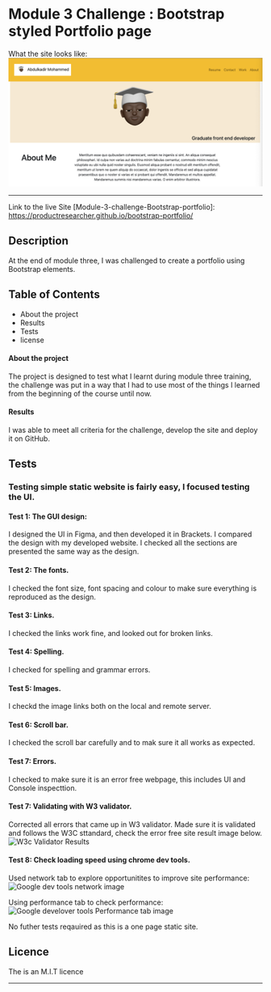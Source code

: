 # Module 3 Challenge : Bootstrap styled Portfolio page
 
 What the site looks like:
![Module 3 challenge website screen shot.](img/module-three.png "Site screenshot")
- - - 
Link to the live Site
[Module-3-challenge-Bootstrap-portfolio]: https://productresearcher.github.io/bootstrap-portfolio/ 

## Description

At the end of module three, I was challenged to create a portfolio using Bootstrap elements. 


## Table of Contents

* About the project
* Results
* Tests
* license


#### About the project
The project is designed to test what I learnt during module three training, the challenge was put in a way that I had to use most of the things I learned from the beginning of the course until now.

#### Results
I was able to meet all criteria for the challenge, develop the site and deploy it on GitHub.

## Tests
### Testing simple static website is fairly easy, I focused testing the UI.
#### Test 1: The GUI design:
I designed the UI in Figma, and then developed it in Brackets.
I compared the design with my developed website.
I checked all the sections are presented the same way as the design.

#### Test 2: The fonts.
I checked the font size, font spacing and colour to make sure everything is reproduced as the design. 

#### Test 3: Links.
I checked the links work fine, and looked out for broken links.

#### Test 4: Spelling.
I checked for spelling and grammar errors.

#### Test 5: Images.
I checkd the image links both on the local and remote server.

#### Test 6: Scroll bar.
I checked the scroll bar carefully and to mak sure it all works as expected.

#### Test 7: Errors.
I checked to make sure it is an error free webpage, this includes UI and Console inspecttion.

#### Test 7: Validating with W3 validator.
Corrected all errors that came up in W3 validator.
Made sure it is validated and follows the W3C sttandard, check the error free site result image below.
![W3c Validator Results](img/ "image of W3c test result showing a clean valid site.")

#### Test 8: Check loading speed using chrome dev tools.
Used network tab to explore opportunitites to improve site performance:
![Google dev tools network image](img/ "Image of Google Developer Tools Networks tab, showing Module two challenge site netowkr load time and other elements")

Using performance tab to check performance:
![Google develover tools Performance tab image](img/ "Image of Google Developer Tools Performance tab, showing the performance of Module two challenge site")

No futher tests reqauired as this is a one page static site.

## Licence

The is an M.I.T licence

---


